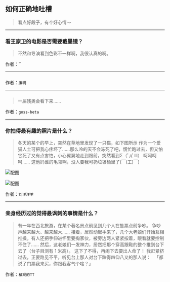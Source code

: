 ## 如何正确地吐槽

> 看点好段子，有个好心情～


 
---

### 看王家卫的电影是否需要戴墨镜？

> 不然和导演看到色彩不一样啊，我很认真的啊。


作者：``

---

### 

> 


作者：`廉明`

---

### 

> 一届残奥会看下来……


作者：`goss-beta`

---

### 你拍得最有趣的照片是什么？

> 冬天的某个的早上，突然在草地里发现了一只猫，如下图所示
> 作为一个爱猫人士可把我心疼坏了……那么冷的天不会冻死了吧，慌忙跑过去，但又怕它死了又有点害怕，小心翼翼地走到跟前，突然看到Σ（ﾟдﾟlll）
> 呵呵呵呵……
> 这他妈谁的毛领啊，没人要我可扔垃圾桶里了(￣(工)￣)



![配图](http://pic3.zhimg.com/70/v2-60b0cdcd4bccad57f07b736857703886_b.jpg)



![配图](http://pic1.zhimg.com/70/v2-982bae50f3f425bd5d8fb7dd72bc2b48_b.jpg)


作者：`刘洋洋羊`

---

### 亲身经历过的觉得最讽刺的事情是什么？

> 有一年在西北旅游，在某个著名景点前见到几个人在售票点前争吵。
> 争吵声越来越大、越来越大......
> 接着，居然动起手来了，几个大老娘们开始互相推搡。有人还把手伸进怀里要掏家伙，被旁边两人紧紧按着，眼看就要控制不住了......
> 然后，这老娘们一发神力，居然把那个穿高跟鞋的整个推到台下去了（台子目测有 1 米高）。
> 这下了不得，再闹下去要出人命了！
> 我赶紧挤过去，正要路见不平，听见台上那人对台下跌得四仰八叉的那人说：
>  
> 「都说了门票我来买，你跟我客气个啥？」


作者：`植观的TT`